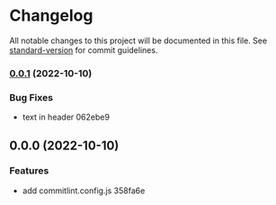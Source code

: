 # Changelog

All notable changes to this project will be documented in this file. See [standard-version](https://github.com/conventional-changelog/standard-version) for commit guidelines.

### [0.0.1](///compare/v0.0.0...v0.0.1) (2022-10-10)


### Bug Fixes

* text in header 062ebe9

## 0.0.0 (2022-10-10)


### Features

* add commitlint.config.js 358fa6e

